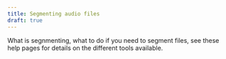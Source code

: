 ```yaml
---
title: Segmenting audio files
draft: true
---
```


What is segnmenting, what to do if you need to segment files, see these help
pages for details on the different tools available.

